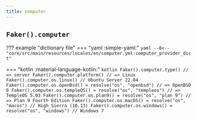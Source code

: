 ```yaml
---
title: computer
---
```


## `Faker().computer`

??? example "dictionary file"
    === "yaml :simple-yaml:"
        ```yaml
        --8<-- "core/src/main/resources/locales/en/computer.yml:computer_provider_dict"
        ```

=== "kotlin :material-language-kotlin:"
    ```kotlin
    Faker().computer.type() // => server
    Faker().computer.platform() // => Linux
    Faker().computer.os.linux() // Ubuntu Server 22.04
    Faker().computer.os.openBsd() = resolve("os", "openbsd") // => OpenBSD 6
    Faker().computer.os.templeOS() = resolve("os", "templeos") // => TempleOS 5.03
    Faker().computer.os.plan9() = resolve("os", "plan 9") // => Plan 9 Fourth Edition
    Faker().computer.os.macOS() = resolve("os", "macos") // High Sierra (10.13)
    Faker().computer.os.windows() = resolve("os", "windows") // Windows 7
    ```
